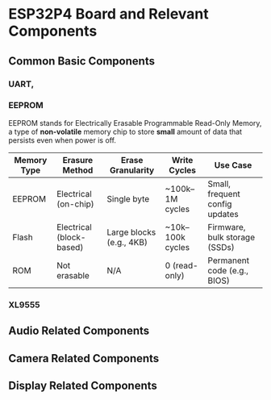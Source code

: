 # ESP32P4 Board and Relevant Components

## Common Basic Components

### UART, 

### EEPROM

EEPROM stands for Electrically Erasable Programmable Read-Only Memory, a type of **non-volatile** memory chip to store **small** amount of data that persists even when power is off.

|Memory Type|Erasure Method|Erase Granularity|Write Cycles|Use Case|
|-|-|-|-|-|
|EEPROM|Electrical (on-chip)|Single byte|~100k–1M cycles|Small, frequent config updates|
|Flash|Electrical (block-based)|Large blocks (e.g., 4KB)|~10k–100k cycles|Firmware, bulk storage (SSDs)|
|ROM|Not erasable|N/A|0 (read-only)|Permanent code (e.g., BIOS)|

### XL9555

## Audio Related Components

## Camera Related Components

## Display Related Components
